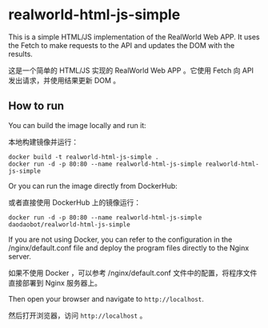 # realworld-html-js-simple

This is a simple HTML/JS implementation of the RealWorld Web APP. It uses the Fetch to make requests to the API and updates the DOM with the results.

这是一个简单的 HTML/JS 实现的 RealWorld Web APP 。它使用 Fetch 向 API 发出请求，并使用结果更新 DOM 。

## How to run

You can build the image locally and run it:

本地构建镜像并运行：

```shell
docker build -t realworld-html-js-simple .
docker run -d -p 80:80 --name realworld-html-js-simple realworld-html-js-simple
```

Or you can run the image directly from DockerHub:

或者直接使用 DockerHub 上的镜像运行：

```shell
docker run -d -p 80:80 --name realworld-html-js-simple daodaobot/realworld-html-js-simple
```

If you are not using Docker, you can refer to the configuration in the /nginx/default.conf file and deploy the program files directly to the Nginx server.

如果不使用 Docker ，可以参考 /nginx/default.conf 文件中的配置，将程序文件直接部署到 Nginx 服务器上。

Then open your browser and navigate to `http://localhost`.

然后打开浏览器，访问 `http://localhost` 。
